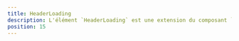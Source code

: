 ```yaml
---
title: HeaderLoading
description: L'élément `HeaderLoading` est une extension du composant `VSkeletonLoader`, il est utilisé pour afficher un élément de chargement avec des dimensions personnalisées.
position: 15
---
```


<doc-tabs light>

<doc-tab-item label="API">
<doc-api name="header-loading"></doc-api>
</doc-tab-item>

</doc-tabs>
